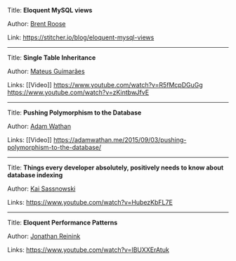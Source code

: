 Title: **Eloquent MySQL views**

Author: [Brent Roose](People/Brent%20Roose.md)

Link: https://stitcher.io/blog/eloquent-mysql-views

---
Title: **Single Table Inheritance**

Author: [Mateus Guimarães](People/Mateus%20Guimarães.md)

Links: [[Video]] https://www.youtube.com/watch?v=R5fMcpDGuGg https://www.youtube.com/watch?v=zKintbwJfvE

---
Title: **Pushing Polymorphism to the Database**

Author: [Adam Wathan](People/Adam%20Wathan.md)

Links: [[Video]] https://adamwathan.me/2015/09/03/pushing-polymorphism-to-the-database/

---
Title: **Things every developer absolutely, positively needs to know about database indexing**

Author: [Kai Sassnowski](People/Kai%20Sassnowski.md)

Links: https://www.youtube.com/watch?v=HubezKbFL7E

---
Title: **Eloquent Performance Patterns**

Author: [Jonathan Reinink](People/Jonathan%20Reinink.md)

Links: https://www.youtube.com/watch?v=IBUXXErAtuk

